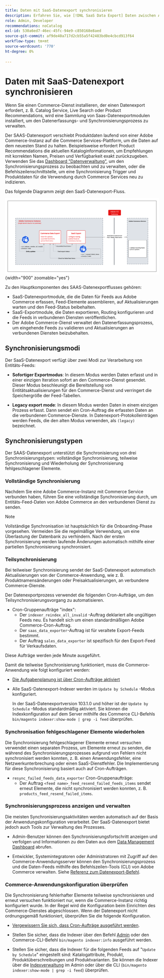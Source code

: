 ```yaml
---
title: Daten mit SaaS-Datenexport synchronisieren
description: Erfahren Sie, wie [!DNL SaaS Data Export] Daten zwischen Adobe Commerce-Instanzen und verbundenen SaaS-Diensten erfasst und synchronisiert.
role: Admin, Developer
recommendations: noCatalog
exl-id: 530a6ed7-46ec-45fc-94e9-c850168e8aed
source-git-commit: af9de40a717d2cb55a5f42483bd0e4cbcd913f64
workflow-type: tm+mt
source-wordcount: '770'
ht-degree: 0%

---
```


# Daten mit SaaS-Datenexport synchronisieren

Wenn Sie einen Commerce-Dienst installieren, der einen Datenexport erfordert, z. B. Catalog Service, Live Search oder Product Recommendations, wird eine Sammlung von Saas-Datenexportmodulen installiert, um den Datenerfassungs- und Synchronisierungsprozess zu verwalten.

Der SAAS-Datenexport verschiebt Produktdaten laufend von einer Adobe Commerce-Instanz auf die Commerce Services-Plattform, um die Daten auf dem neuesten Stand zu halten. Beispielsweise erfordert Product Recommendations die aktuellen Kataloginformationen, um Empfehlungen mit korrekten Namen, Preisen und Verfügbarkeit exakt zurückzugeben. Verwenden Sie das [Dashboard &quot;Datenverwaltung&quot;](https://experienceleague.adobe.com/en/docs/commerce-merchant-services/user-guides/data-services/catalog-sync), um den Synchronisierungsprozess zu beobachten und zu verwalten, oder die Befehlszeilenschnittstelle, um eine Synchronisierung Trigger und Produktdaten für die Verwendung durch Commerce Services neu zu indizieren.

Das folgende Diagramm zeigt den SaaS-Datenexport-Fluss.

![Speichern des Datexport-Erfassungsablaufs und Synchronisierungsablaufs für Adobe Commerce](assets/data-export-flow.png){width="900" zoomable="yes"}

Zu den Hauptkomponenten des SAAS-Datenexportflusses gehören:

- SaaS-Datenexportmodule, die die Daten für Feeds aus Adobe Commerce erfassen, Feed-Elemente assemblieren, auf Aktualisierungen warten und den Feed-Status beibehalten.
- SaaS-Exportmodule, die Daten exportieren, Routing konfigurieren und die Feeds in verbundenen Diensten veröffentlichen.
- Der Adobe Commerce-Dienst verwaltet den Datenerfassungsprozess, um eingehende Feeds zu validieren und Aktualisierungen an verbundenen Diensten beizubehalten.

## Synchronisierungsmodi

Der SaaS-Datenexport verfügt über zwei Modi zur Verarbeitung von Entitäts-Feeds:

- **Sofortiger Exportmodus**: In diesem Modus werden Daten erfasst und in einer einzigen Iteration sofort an den Commerce-Dienst gesendet. Dieser Modus beschleunigt die Bereitstellung von Entitätsaktualisierungen für den Commerce-Dienst und verringert die Speichergröße der Feed-Tabellen.

- **Legacy export mode**: In diesem Modus werden Daten in einem einzigen Prozess erfasst. Dann sendet ein Cron-Auftrag die erfassten Daten an die verbundenen Commerce-Dienste. In Datenexport-Protokolleinträgen werden Feeds, die den alten Modus verwenden, als `(legacy)` bezeichnet.

## Synchronisierungstypen

Der SAAS-Datenexport unterstützt die Synchronisierung von drei Synchronisierungstypen: vollständige Synchronisierung, teilweise Synchronisierung und Wiederholung der Synchronisierung fehlgeschlagener Elemente.

### Vollständige Synchronisierung

Nachdem Sie eine Adobe Commerce-Instanz mit Commerce Service verbunden haben, führen Sie eine vollständige Synchronisierung durch, um Entitäts-Feed-Daten von Adobe Commerce an den verbundenen Dienst zu senden.

>[!NOTE]
>
>Vollständige Synchronisation ist hauptsächlich für die Onboarding-Phase vorgesehen. Vermeiden Sie die regelmäßige Verwendung, um eine Überlastung der Datenbank zu verhindern. Nach der ersten Synchronisierung werden laufende Änderungen automatisch mithilfe einer partiellen Synchronisierung synchronisiert.

### Teilsynchronisierung

Bei teilweiser Synchronisierung sendet der SaaS-Datenexport automatisch Aktualisierungen von der Commerce-Anwendung, wie z. B. Produktnamensänderungen oder Preisaktualisierungen, an verbundene Commerce-Dienste.

Der Datenexportprozess verwendet die folgenden Cron-Aufträge, um den Teilsynchronisierungsvorgang zu automatisieren.

- Cron-Gruppenaufträge &quot;index&quot;:
   - Der `indexer_reindex_all_invalid` -Auftrag deklariert alle ungültigen Feeds neu. Es handelt sich um einen standardmäßigen Adobe Commerce-Cron-Auftrag.
   - Der `saas_data_exporter`-Auftrag ist für veraltete Export-Feeds bestimmt.
   - Der Auftrag `sales_data_exporter` ist spezifisch für den Export-Feed für Verkaufsdaten.

Diese Aufträge werden jede Minute ausgeführt.

Damit die teilweise Synchronisierung funktioniert, muss die Commerce-Anwendung wie folgt konfiguriert werden:

- [Die Aufgabenplanung ist über Cron-Aufträge aktiviert](https://experienceleague.adobe.com/docs/commerce-operations/installation-guide/next-steps/configuration.html)

- Alle SaaS-Datenexport-Indexer werden im `Update by Schedule` -Modus konfiguriert.

  In der SaaS-Datenexportversion 103.1.0 und höher ist der `Update by Schedule` -Modus standardmäßig aktiviert. Sie können die Indexkonfiguration auf dem Server mithilfe des Commerce CLI-Befehls `bin/magento indexer:show-mode | grep -i feed` überprüfen.

### Synchronisation fehlgeschlagener Elemente wiederholen

Die Synchronisierung fehlgeschlagener Elemente erneut versuchen verwendet einen separaten Prozess, um Elemente erneut zu senden, die während des Synchronisierungsprozesses aufgrund von Fehlern nicht synchronisiert werden konnten, z. B. einen Anwendungsfehler, eine Netzwerkunterbrechung oder einen SaaS-Dienstfehler. Die Implementierung für diese Synchronisierung basiert auch auf Cron-Aufträgen.

- `resync_failed_feeds_data_exporter` Cron-Gruppenaufträge:
   - Der Auftrag `<feed name>_feed_resend_failed_feeds_items` sendet erneut Elemente, die nicht synchronisiert werden konnten, z. B. `products_feed_resend_failed_items`.

### Synchronisierungsprozess anzeigen und verwalten

Die meisten Synchronisierungsaktivitäten werden automatisch auf der Basis der Anwendungskonfiguration verarbeitet. Der SaaS-Datenexport bietet jedoch auch Tools zur Verwaltung des Prozesses.

- Admin-Benutzer können den Synchronisierungsfortschritt anzeigen und verfolgen und Informationen zu den Daten aus dem [Data Management Dashboard](https://experienceleague.adobe.com/en/docs/commerce-admin/systems/data-transfer/data-dashboard) abrufen.

- Entwickler, Systemintegratoren oder Administratoren mit Zugriff auf den Commerce-Anwendungsserver können den Synchronisierungsprozess und die Daten-Feeds mithilfe des Befehlszeilen-Tools (CLI) von Adobe Commerce verwalten. Siehe [Referenz zum Datenexport-Befehl](data-export-cli-commands.md).

### Commerce-Anwendungskonfiguration überprüfen

Die Synchronisierung fehlerhafter Elemente teilweise synchronisieren und erneut versuchen funktioniert nur, wenn die Commerce-Instanz richtig konfiguriert wurde. In der Regel wird die Konfiguration beim Einrichten des Commerce-Dienstes abgeschlossen. Wenn der Datenexport nicht ordnungsgemäß funktioniert, überprüfen Sie die folgende Konfiguration.

- [Vergewissern Sie sich, dass Cron-Aufträge ausgeführt werden](https://experienceleague.adobe.com/en/docs/commerce-knowledge-base/kb/troubleshooting/miscellaneous/cron-readiness-check-issues).

- Stellen Sie sicher, dass die Indexer über den Befehl [Admin](https://experienceleague.adobe.com/en/docs/commerce-admin/systems/tools/index-management) oder den Commerce-CLI-Befehl `bin/magento indexer:info` ausgeführt werden.

- Stellen Sie sicher, dass die Indexer für die folgenden Feeds auf &quot;`Update by Schedule`&quot; eingestellt sind: Katalogattribute, Produkt, Produktüberschreibungen und Produktvarianten. Sie können die Indexer über die [Indexverwaltung](https://experienceleague.adobe.com/en/docs/commerce-admin/systems/tools/index-management) im Admin oder über die CLI (`bin/magento indexer:show-mode | grep -i feed`) überprüfen.
